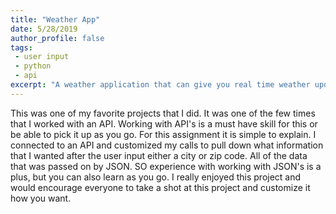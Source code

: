 ```yaml
---
title: "Weather App"
date: 5/28/2019
author_profile: false
tags: 
 - user input
 - python
 - api
excerpt: "A weather application that can give you real time weather updates."
---
```


This was one of my favorite projects that I did. It was one of the few times that I worked with an API. Working with API's is a must have skill for this or be able to pick it up as you go. For this assignment it is simple to explain. I connected to an API and customized my calls to pull down what information that I wanted after the user input either a city or zip code. All of the data that was passed on by JSON. SO experience with working with JSON's is a plus, but you can also learn as you go. I really enjoyed this project and would encourage everyone to take a shot at this project and customize it how you want.